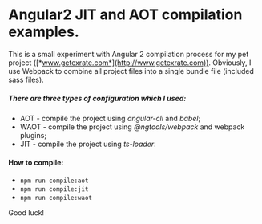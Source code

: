 # Angular2 JIT and AOT compilation examples.
This is a small experiment with Angular 2 compilation process for my pet project ([*www.getexrate.com*](http://www.getexrate.com)).
Obviously, I use Webpack to combine all project files  into a single bundle file (included sass files).

##### There are three types of configuration which I used:
 - AOT - compile the project using *angular-cli* and *babel*;
 - WAOT - compile the project using *@ngtools/webpack* and webpack plugins;
 - JIT - compile the project using *ts-loader*.
 
#### How to compile:
- ``npm run compile:aot``
- ``npm run compile:jit``
- ``npm run compile:waot``


Good luck!

